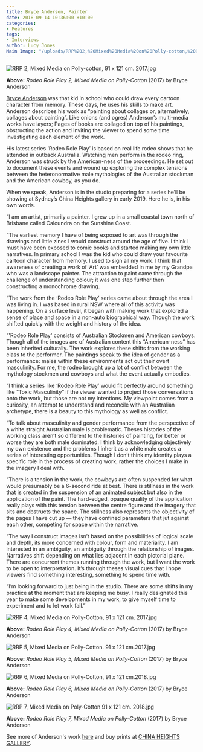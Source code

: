 ```yaml
---
title: Bryce Anderson, Painter
date: 2018-09-14 10:36:00 +10:00
categories:
- Features
tags:
- Interviews
author: Lucy Jones
Main Image: "/uploads/RRP%202,%20Mixed%20Media%20on%20Polly-cotton,%2091%20x%20121%20cm.%202017.jpg"
---
```


![RRP 2, Mixed Media on Polly-cotton, 91 x 121 cm. 2017.jpg](/uploads/RRP%202,%20Mixed%20Media%20on%20Polly-cotton,%2091%20x%20121%20cm.%202017.jpg)

**Above:** *Rodeo Role Play 2, Mixed Media on Polly-Cotton* (2017) by Bryce Anderson 

[Bryce Anderson](https://www.instagram.com/bryce__anderson/) was that kid in school who could draw every cartoon character from memory. These days, he uses his skills to make art. Anderson describes his work as “painting about collages or, alternatively, collages about painting”. Like onions (and ogres) Anderson’s multi-media works have layers; Pages of books are collaged on top of his paintings, obstructing the action and inviting the viewer to spend some time investigating each element of the work. 

His latest series ‘Rodeo Role Play’ is based on real life rodeo shows that he attended in outback Australia. Watching men perform in the rodeo ring, Anderson was struck by the American-ness of the proceedings. He set out to document these events and wound up exploring the complex tensions between the heteronormative male mythologies of the Australian stockman and the American cowboy, as you do. 

When we speak, Anderson is in the studio preparing for a series he’ll be showing at Sydney’s China Heights gallery in early 2019. Here he is, in his own words. 

“I am an artist, primarily a painter. I grew up in a small coastal town north of Brisbane called Caloundra on the Sunshine Coast.

“The earliest memory I have of being exposed to art was through the drawings and little zines I would construct around the age of five. I think I must have been exposed to comic books and started making my own little narratives. In primary school I was the kid who could draw your favourite cartoon character from memory. I used to sign all my work. I think that awareness of creating a work of ‘Art’ was embedded in me by my Grandpa who was a landscape painter. The attraction to paint came through the challenge of understanding colour; it was one step further then constructing a monochrome drawing. 

“The work from the ‘Rodeo Role Play’ series came about through the area I was living in. I was based in rural NSW where all of this activity was happening. On a surface level, it began with making work that explored a sense of place and space in a non-auto biographical way. Though the work shifted quickly with the weight and history of the idea.

“'Rodeo Role Play' consists of Australian Stockmen and American cowboys. Though all of the images are of Australian content this “American-ness” has been inherited culturally. The work explores these shifts from the working class to the performer. The paintings speak to the idea of gender as a performance: males within these environments act out their overt masculinity. For me, the rodeo brought up a lot of conflict between the mythology stockmen and cowboys and what the event actually embodies. 

“I think a series like ‘Rodeo Role Play’ would fit perfectly around something like “Toxic Masculinity” if the viewer wanted to project those conversations onto the work, but those are not my intentions. My viewpoint comes from a curiosity, an attempt to understand and reconcile with an Australian archetype, there is a beauty to this mythology as well as conflict.

“To talk about masculinity and gender performance from the perspective of a white straight Australian male is problematic. Theses histories of the working class aren’t so different to the histories of painting, for better or worse they are both male dominated. I think by acknowledging objectively my own existence and the problems I inherit as a white male creates a series of interesting opportunities. Though I don’t think my identity plays a specific role in the process of creating work, rather the choices I make in the imagery I deal with.

“There is a tension in the work, the cowboys are often suspended for what would presumably be a 6-second ride at best. There is stillness in the work that is created in the suspension of an animated subject but also in the application of the paint. The hard-edged, opaque quality of the application really plays with this tension between the centre figure and the imagery that sits and obstructs the space. The stillness also represents the objectivity of the pages I have cut up — they have confined parameters that jut against each other, competing for space within the narrative.

“The way I construct images isn’t based on the possibilities of logical scale and depth, its more concerned with colour, form and materiality. I am interested in an ambiguity, an ambiguity through the relationship of images. Narratives shift depending on what lies adjacent in each pictorial plane. There are concurrent themes running through the work, but I want the work to be open to interpretation. It’s through theses visual cues that I hope viewers find something interesting, something to spend time with.

“I’m looking forward to just being in the studio. There are some shifts in my practice at the moment that are keeping me busy. I really designated this year to make some developments in my work, to give myself time to experiment and to let work fail.”

![RRP 4, Mixed Media on Polly-Cotton, 91 x 121 cm. 2017.jpg](/uploads/RRP%204,%20Mixed%20Media%20on%20Polly-Cotton,%2091%20x%20121%20cm.%202017.jpg)

**Above:** *Rodeo Role Play 4, Mixed Media on Polly-Cotton* (2017) by Bryce Anderson 

![RRP 5, Mixed Media on Polly-Cotton. 91 x 121 cm.2017.jpg](/uploads/RRP%205,%20Mixed%20Media%20on%20Polly-Cotton.%2091%20x%20121%20cm.2017.jpg)

**Above:** *Rodeo Role Play 5, Mixed Media on Polly-Cotton* (2017) by Bryce Anderson 

![RRP 6, Mixed Media on Polly-Cotton, 91 x 121 cm.2018.jpg](/uploads/RRP%206,%20Mixed%20Media%20on%20Polly-Cotton,%2091%20x%20121%20cm.2018.jpg)

**Above:** *Rodeo Role Play 6, Mixed Media on Polly-Cotton* (2017) by Bryce Anderson 

![RRP 7, Mixed Media on Poly-Cotton 91 x 121 cm. 2018.jpg](/uploads/RRP%207,%20Mixed%20Media%20on%20Poly-Cotton%2091%20x%20121%20cm.%202018.jpg)

**Above:** *Rodeo Role Play 7, Mixed Media on Polly-Cotton* (2017) by Bryce Anderson 

See more of Anderson's work [here](https://www.instagram.com/bryce__anderson/) and buy prints at [CHINA HEIGHTS GALLERY](https://shop.chinaheights.com/category/bryce-anderson).